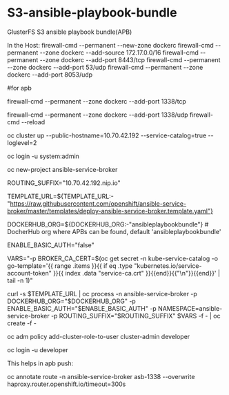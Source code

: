 # S3-ansible-playbook-bundle
GlusterFS S3 ansible playbook bundle(APB)

In the Host:
firewall-cmd --permanent --new-zone dockerc
firewall-cmd --permanent --zone dockerc --add-source 172.17.0.0/16
firewall-cmd --permanent --zone dockerc --add-port 8443/tcp
firewall-cmd --permanent --zone dockerc --add-port 53/udp
firewall-cmd --permanent --zone dockerc --add-port 8053/udp

#for apb

firewall-cmd --permanent --zone dockerc --add-port 1338/tcp 

firewall-cmd --permanent --zone dockerc --add-port 1338/udp
firewall-cmd --reload

oc cluster up --public-hostname=10.70.42.192  --service-catalog=true  --loglevel=2

oc login -u system:admin

oc new-project ansible-service-broker


ROUTING_SUFFIX="10.70.42.192.nip.io"

TEMPLATE_URL=${TEMPLATE_URL:-"https://raw.githubusercontent.com/openshift/ansible-service-broker/master/templates/deploy-ansible-service-broker.template.yaml"}

DOCKERHUB_ORG=${DOCKERHUB_ORG:-"ansibleplaybookbundle"} # DocherHub org where APBs can be found, default 'ansibleplaybookbundle'

ENABLE_BASIC_AUTH="false"

VARS="-p BROKER_CA_CERT=$(oc get secret -n kube-service-catalog -o go-template='{{ range .items }}{{ if eq .type "kubernetes.io/service-account-token" }}{{ index .data "service-ca.crt" }}{{end}}{{"\n"}}{{end}}' | tail -n 1)"

curl -s $TEMPLATE_URL   | oc process   -n ansible-service-broker   -p DOCKERHUB_ORG="$DOCKERHUB_ORG"   -p ENABLE_BASIC_AUTH="$ENABLE_BASIC_AUTH"   -p NAMESPACE=ansible-service-broker   -p ROUTING_SUFFIX="$ROUTING_SUFFIX"   $VARS -f - | oc create -f -

oc adm policy add-cluster-role-to-user cluster-admin developer

oc login -u developer

This helps in apb push:

oc annotate route -n ansible-service-broker asb-1338 --overwrite haproxy.router.openshift.io/timeout=300s


